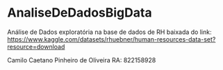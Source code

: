 # AnaliseDeDadosBigData

Análise de Dados exploratória na base de dados de RH baixada do link: https://www.kaggle.com/datasets/rhuebner/human-resources-data-set?resource=download

Camilo Caetano Pinheiro de Oliveira
RA: 822158928

